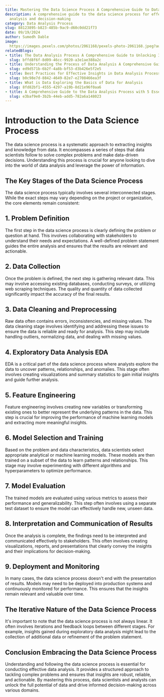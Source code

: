 ```yaml
---
title: Mastering the Data Science Process A Comprehensive Guide to Data Analysis
description: A comprehensive guide to the data science process for effective data
  analysis and decision-making
category: Data Analysis Process
slug: 88123895-b823-485b-9ac9-d60c0dd21f73
date: 09/19/2024
author: Sumedh Dable
image: 
  https://images.pexels.com/photos/2061168/pexels-photo-2061168.jpeg?auto=compress&cs=tinysrgb&w=600
relatedBlogs:
- title: The Data Analysis Process A Comprehensive Guide to Unlocking Insights
  slug: bffd8f6f-8d09-46cc-9920-a3e1ae388a2c
- title: Understanding the Process of Data Analysis A Comprehensive Guide
  slug: ed9d571b-6b2f-4a8b-bf53-d3b426e5f2e5
- title: Best Practices for Effective Insights in Data Analysis Process
  slug: b0c98e7d-8842-4649-82e7-e2708466ea3f
- title: What is Data Exploring the Basics of Data for Analysis
  slug: 8fd82bf1-4555-4297-a19b-8d21e96f0aa6
- title: A Comprehensive Guide to the Data Analysis Process with 5 Essential Steps
  slug: e3baf9e0-3b2b-44eb-add5-782a6a148023
---
```


# Introduction to the Data Science Process

The data science process is a systematic approach to extracting insights and knowledge from data. It encompasses a series of steps that data scientists follow to solve complex problems and make data-driven decisions. Understanding this process is crucial for anyone looking to dive into the world of data analysis and leverage the power of information.

## The Key Stages of the Data Science Process

The data science process typically involves several interconnected stages. While the exact steps may vary depending on the project or organization, the core elements remain consistent:

## 1. Problem Definition

The first step in the data science process is clearly defining the problem or question at hand. This involves collaborating with stakeholders to understand their needs and expectations. A well-defined problem statement guides the entire analysis and ensures that the results are relevant and actionable.

## 2. Data Collection

Once the problem is defined, the next step is gathering relevant data. This may involve accessing existing databases, conducting surveys, or utilizing web scraping techniques. The quality and quantity of data collected significantly impact the accuracy of the final results.

## 3. Data Cleaning and Preprocessing

Raw data often contains errors, inconsistencies, and missing values. The data cleaning stage involves identifying and addressing these issues to ensure the data is reliable and ready for analysis. This step may include handling outliers, normalizing data, and dealing with missing values.

## 4. Exploratory Data Analysis EDA

EDA is a critical part of the data science process where analysts explore the data to uncover patterns, relationships, and anomalies. This stage often involves creating visualizations and summary statistics to gain initial insights and guide further analysis.

## 5. Feature Engineering

Feature engineering involves creating new variables or transforming existing ones to better represent the underlying patterns in the data. This step is crucial for improving the performance of machine learning models and extracting more meaningful insights.

## 6. Model Selection and Training

Based on the problem and data characteristics, data scientists select appropriate analytical or machine learning models. These models are then trained on a subset of the data to learn patterns and relationships. This stage may involve experimenting with different algorithms and hyperparameters to optimize performance.

## 7. Model Evaluation

The trained models are evaluated using various metrics to assess their performance and generalizability. This step often involves using a separate test dataset to ensure the model can effectively handle new, unseen data.

## 8. Interpretation and Communication of Results

Once the analysis is complete, the findings need to be interpreted and communicated effectively to stakeholders. This often involves creating visualizations, reports, and presentations that clearly convey the insights and their implications for decision-making.

## 9. Deployment and Monitoring

In many cases, the data science process doesn't end with the presentation of results. Models may need to be deployed into production systems and continuously monitored for performance. This ensures that the insights remain relevant and valuable over time.

## The Iterative Nature of the Data Science Process

It's important to note that the data science process is not always linear. It often involves iterations and feedback loops between different stages. For example, insights gained during exploratory data analysis might lead to the collection of additional data or refinement of the problem statement.

## Conclusion Embracing the Data Science Process

Understanding and following the data science process is essential for conducting effective data analysis. It provides a structured approach to tackling complex problems and ensures that insights are robust, reliable, and actionable. By mastering this process, data scientists and analysts can unlock the full potential of data and drive informed decision-making across various domains.
